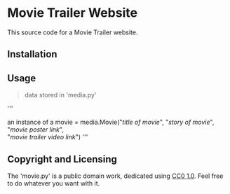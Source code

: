 # Movie Trailer Website
This source code for a Movie Trailer website.

## Installation

## Usage
> data stored in 'media.py'

'''

an instance of a movie = media.Movie("_title of movie_",
"_story of movie_",		      
"_movie poster link_",		      
"_movie trailer video link_")
'''


## 

## Copyright and Licensing
The 'movie.py' is a public domain work, dedicated using [CC0 1.0](https://creativecommons.org/publicdomain/zero/1.0/). Feel free to do whatever you want with it.





